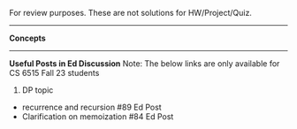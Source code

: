 For review purposes. These are not solutions for HW/Project/Quiz.

---------------------------------------------------------------
**Concepts**<br>



---------------------------------------------------------------
**Useful Posts in Ed Discussion**<be>
Note: The below links are only available for CS 6515 Fall 23 students
1. DP topic
  - recurrence and recursion #89 Ed Post
  - Clarification on memoization #84 Ed Post
